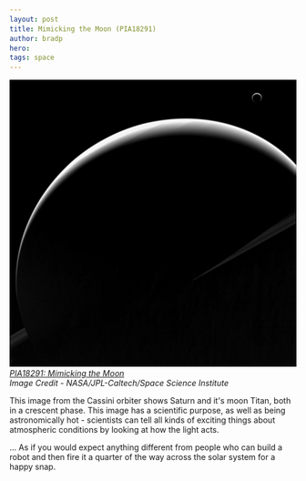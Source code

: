 ```yaml
---
layout: post
title: Mimicking the Moon (PIA18291)
author: bradp
hero:
tags: space
---
```


<img src="/blog/assets/2014-11/PIA18291_modest.jpg" alt="Image PIA18291" /> 
<em><a href="http://photojournal.jpl.nasa.gov/catalog/PIA18291" target="_blank">PIA18291: Mimicking the Moon</a> <br />Image Credit - NASA/JPL-Caltech/Space Science Institute</em>

This image from the Cassini orbiter shows Saturn and it's moon Titan, both in a crescent phase. This image has a scientific purpose, as well as being astronomically hot - scientists can tell all kinds of exciting things about atmospheric conditions by looking at how the light acts.

... As if you would expect anything different from people who can build a robot and then fire it a quarter of the way across the solar system for a happy snap.